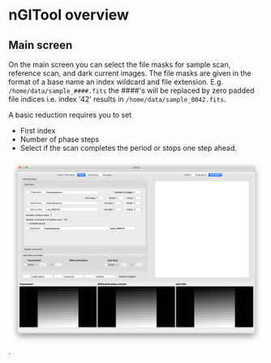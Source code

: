 # nGITool overview

## Main screen
On the main screen you can select the file masks for sample scan, reference scan, and dark current images. The file masks are given in the format of a base name an index wildcard and file extension. 
E.g. ```/home/data/sample_####.fits``` the ####'s will be replaced by zero padded file indices i.e. index '42' results in ```/home/data/sample_0042.fits```. 

A basic reduction requires you to set 
- First index 
- Number of phase steps
- Select if the scan completes the period or stops one step ahead.

![Main screen shot](figures/Screenshot_FileSelection.png).
